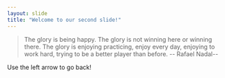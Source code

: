 ```yaml
---
layout: slide
title: "Welcome to our second slide!"
---
```

>The glory is being happy. The glory is not winning here or winning there. The glory is enjoying practicing, enjoy every day, enjoying to work hard, trying to be a better player than before.
-- Rafael Nadal--

Use the left arrow to go back!
